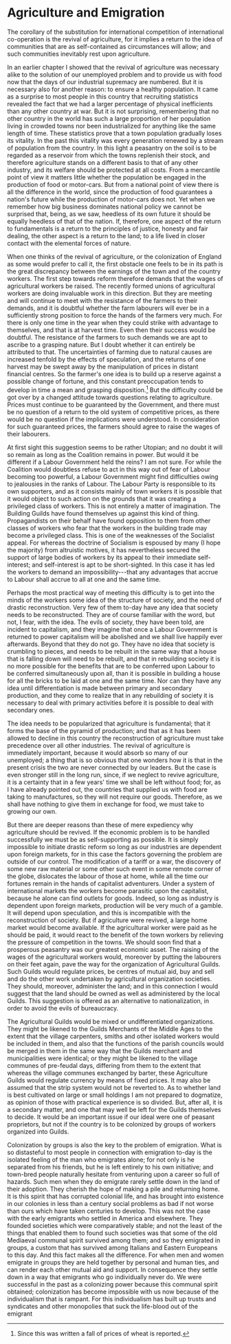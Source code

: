 # Agriculture and Emigration

The corollary of the substitution for international competition of international co-operation is the revival of agriculture, for it implies a return to the idea of communities that are as self-contained as circumstances will allow; and such communities inevitably rest upon agriculture.

In an earlier chapter I showed that the revival of agriculture was necessary alike to the solution of our unemployed problem and to provide us with food now that the days of our industrial supremacy are numbered. But it is necessary also for another reason: to ensure a healthy population. It came as a surprise to most people in this country that recruiting statistics revealed the fact that we had a larger percentage of physical inefficients than any other country at war. But it is not surprising, remembering that no other country in the world has such a large proportion of her population living in crowded towns nor been industrialized for anything like the same length of time. These statistics prove that a town population gradually loses its vitality. In the past this vitality was every generation renewed by a stream of population from the country. In this light a peasantry on the soil is to be regarded as a reservoir from which the towns replenish their stock, and therefore agriculture stands on a different basis to that of any other industry, and its welfare should be protected at all costs. From a mercantile point of view it matters little whether the population be engaged in the production of food or motor-cars. But from a national point of view there is all the difference in the world, since the production of food guarantees a nation's future while the production of motor-cars does not. Yet when we remember how big business dominates national policy we cannot be surprised that, being, as we saw, heedless of its own future it should be equally heedless of that of the nation. If, therefore, one aspect of the return to fundamentals is a return to the principles of justice, honesty and fair dealing, the other aspect is a return to the land; to a life lived in closer contact with the elemental forces of nature.

When one thinks of the revival of agriculture, or the colonization of England as some would prefer to call it, the first obstacle one feels to be in its path is the great discrepancy between the earnings of the town and of the country workers. The first step towards reform therefore demands that the wages of agricultural workers be raised. The recently formed unions of agricultural workers are doing invaluable work in this direction. But they are meeting and will continue to meet with the resistance of the farmers to their demands, and it is doubtful whether the farm labourers will ever be in a sufficiently strong position to force the hands of the farmers very much. For there is only one time in the year when they could strike with advantage to themselves, and that is at harvest time. Even then their success would be doubtful. The resistance of the farmers to such demands we are apt to ascribe to a grasping nature. But I doubt whether it can entirely be attributed to that. The uncertainties of farming due to natural causes are increased tenfold by the effects of speculation, and the returns of one harvest may be swept away by the manipulation of prices in distant financial centres. So the farmer's one idea is to build up a reserve against a possible change of fortune, and this constant preoccupation tends to develop in time a mean and grasping disposition.[^1] But the difficulty could be got over by a changed attitude towards questions relating to agriculture. Prices must continue to be guaranteed by the Government, and there must be no question of a return to the old system of competitive prices, as there would be no question if the implications were understood. In consideration for such guaranteed prices, the farmers should agree to raise the wages of their labourers.

[^1]: Since this was written a fall of prices of wheat is reported.

At first sight this suggestion seems to be rather Utopian; and no doubt it will so remain as long as the Coalition remains in power. But would it be different if a Labour Government held the reins? I am not sure. For while the Coalition would doubtless refuse to act in this way out of fear of Labour becoming too powerful, a Labour Government might find difficulties owing to jealousies in the ranks of Labour. The Labour Party is responsible to its own supporters, and as it consists mainly of town workers it is possible that it would object to such action on the grounds that it was creating a privileged class of workers. This is not entirely a matter of imagination. The Building Guilds have found themselves up against this kind of thing. Propagandists on their behalf have found opposition to them from other classes of workers who fear that the workers in the building trade may become a privileged class. This is one of the weaknesses of the Socialist appeal. For whereas the doctrine of Socialism is espoused by many (I hope the majority) from altruistic motives, it has nevertheless secured the support of large bodies of workers by its appeal to their immediate self-interest; and self-interest is apt to be short-sighted. In this case it has led the workers to demand an impossibility---that any advantages that accrue to Labour shall accrue to all at one and the same time.

Perhaps the most practical way of meeting this difficulty is to get into the minds of the workers some idea of the structure of society, and the need of drastic reconstruction. Very few of them to-day have any idea that society needs to be reconstructed. They are of course familiar with the word, but not, I fear, with the idea. The evils of society, they have been told, are incident to capitalism, and they imagine that once a Labour Government is returned to power capitalism will be abolished and we shall live happily ever afterwards. Beyond that they do not go. They have no idea that society is crumbling to pieces, and needs to be rebuilt in the same way that a house that is falling down will need to be rebuilt, and that in rebuilding society it is no more possible for the benefits that are to be conferred upon Labour to be conferred simultaneously upon all, than it is possible in building a house for all the bricks to be laid at one and the same time. Nor can they have any idea until differentiation is made between primary and secondary production, and they come to realize that in any rebuilding of society it is necessary to deal with primary activities before it is possible to deal with secondary ones.

The idea needs to be popularized that agriculture is fundamental; that it forms the base of the pyramid of production; and that as it has been allowed to decline in this country the reconstruction of agriculture must take precedence over all other industries. The revival of agriculture is immediately important, because it would absorb so many of our unemployed; a thing that is so obvious that one wonders how it is that in the present crisis the two are never connected by our leaders. But the case is even stronger still in the long run, since, if we neglect to revive agriculture, it is a certainty that in a few years' time we shall be left without food; for, as I have already pointed out, the countries that supplied us with food are taking to manufactures, so they will not require our goods. Therefore, as we shall have nothing to give them in exchange for food, we must take to growing our own.

But there are deeper reasons than these of mere expediency why agriculture should be revived. If the economic problem is to be handled successfully we must be as self-supporting as possible. It is simply impossible to initiate drastic reform so long as our industries are dependent upon foreign markets, for in this case the factors governing the problem are outside of our control. The modification of a tariff or a war, the discovery of some new raw material or some other such event in some remote corner of the globe, dislocates the labour of those at home, while all the time our fortunes remain in the hands of capitalist adventurers. Under a system of international markets the workers become parasitic upon the capitalist, because he alone can find outlets for goods. Indeed, so long as industry is dependent upon foreign markets, production will be very much of a gamble. It will depend upon speculation, and this is incompatible with the reconstruction of society. But if agriculture were revived, a large home market would become available. If the agricultural worker were paid as he should be paid, it would react to the benefit of the town workers by relieving the pressure of competition in the towns. We should soon find that a prosperous peasantry was our greatest economic asset. The raising of the wages of the agricultural workers would, moreover by putting the labourers on their feet again, pave the way for the organization of Agricultural Guilds. Such Guilds would regulate prices, be centres of mutual aid, buy and sell and do the other work undertaken by agricultural organization societies. They should, moreover, administer the land; and in this connection I would suggest that the land should be owned as well as administered by the local Guilds. This suggestion is offered as an alternative to nationalization, in order to avoid the evils of bureaucracy.

The Agricultural Guilds would be mixed or undifferentiated organizations. They might be likened to the Guilds Merchants of the Middle Ages to the extent that the village carpenters, smiths and other isolated workers would be included in them, and also that the functions of the parish councils would be merged in them in the same way that the Guilds merchant and municipalities were identical; or they might be likened to the village communes of pre-feudal days, differing from them to the extent that whereas the village communes exchanged by barter, these Agriculture Guilds would regulate currency by means of fixed prices. It may also be assumed that the strip system would not be reverted to. As to whether land is best cultivated on large or small holdings I am not prepared to dogmatize, as opinion of those with practical experience is so divided. But, after all, it is a secondary matter, and one that may well be left for the Guilds themselves to decide. It would be an important issue if our ideal were one of peasant proprietors, but not if the country is to be colonized by groups of workers organized into Guilds.

Colonization by groups is also the key to the problem of emigration. What is so distasteful to most people in connection with emigration to-day is the isolated feeling of the man who emigrates alone; for not only is he separated from his friends, but he is left entirely to his own initiative; and town-bred people naturally hesitate from venturing upon a career so full of hazards. Such men when they do emigrate rarely settle down in the land of their adoption. They cherish the hope of making a pile and returning home. It is this spirit that has corrupted colonial life, and has brought into existence in our colonies in less than a century social problems as bad if not worse than ours which have taken centuries to develop. This was not the case with the early emigrants who settled in America and elsewhere. They founded societies which were comparatively stable; and not the least of the things that enabled them to found such societies was that some of the old Mediaeval communal spirit survived among them; and so they emigrated in groups, a custom that has survived among Italians and Eastern Europeans to this day. And this fact makes all the difference. For when men and women emigrate in groups they are held together by personal and human ties, and can render each other mutual aid and support. In consequence they settle down in a way that emigrants who go individually never do. We were successful in the past as a colonizing power because this communal spirit obtained; colonization has become impossible with us now because of the individualism that is rampant. For this individualism has built up trusts and syndicates and other monopolies that suck the life-blood out of the emigrant
